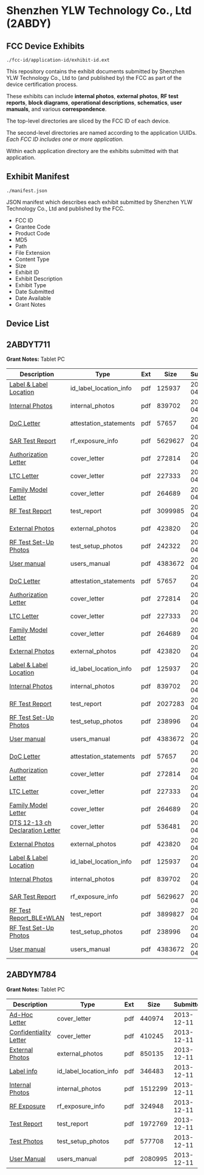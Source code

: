 # Shenzhen YLW Technology Co., Ltd (2ABDY)
## FCC Device Exhibits

```
./fcc-id/application-id/exhibit-id.ext
```

This repository contains the exhibit documents submitted by Shenzhen YLW Technology Co., Ltd to (and published by) the FCC as part of the device certification process.

These exhibits can include **internal photos**, **external photos**, **RF test reports**, **block diagrams**, **operational descriptions**, **schematics**, **user manuals**, and various **correspondence**.

The top-level directories are sliced by the FCC ID of each device.

The second-level directories are named according to the application UUIDs. *Each FCC ID includes one or more application.*

Within each application directory are the exhibits submitted with that application. 

## Exhibit Manifest

```
./manifest.json
```

JSON manifest which describes each exhibit submitted by Shenzhen YLW Technology Co., Ltd and published by the FCC.

- FCC ID
- Grantee Code
- Product Code
- MD5
- Path
- File Extension
- Content Type
- Size
- Exhibit ID
- Exhibit Description
- Exhibit Type
- Date Submitted
- Date Available
- Grant Notes

## Device List
## 2ABDYT711
**Grant Notes:** Tablet PC

| Description | Type | Ext | Size | Submitted | Available |
| ----------- | ---- | --- | ---- | --------- | --------- |
| [Label & Label Location](2ABDYT711/f7853be2f7d24cd85f3759ba77fbbbaf/2965119.pdf) | id_label_location_info | pdf | 125937 | 2016-04-21 | 2016-04-21 |
| [Internal Photos](2ABDYT711/f7853be2f7d24cd85f3759ba77fbbbaf/2965120.pdf) | internal_photos | pdf | 839702 | 2016-04-21 | 2016-04-21 |
| [DoC Letter](2ABDYT711/f7853be2f7d24cd85f3759ba77fbbbaf/2965113.pdf) | attestation_statements | pdf | 57657 | 2016-04-21 | 2016-04-21 |
| [SAR Test Report](2ABDYT711/f7853be2f7d24cd85f3759ba77fbbbaf/2965146.pdf) | rf_exposure_info | pdf | 5629627 | 2016-04-21 | 2016-04-21 |
| [Authorization Letter](2ABDYT711/f7853be2f7d24cd85f3759ba77fbbbaf/2965115.pdf) | cover_letter | pdf | 272814 | 2016-04-21 | 2016-04-21 |
| [LTC Letter](2ABDYT711/f7853be2f7d24cd85f3759ba77fbbbaf/2965116.pdf) | cover_letter | pdf | 227333 | 2016-04-21 | 2016-04-21 |
| [Family Model Letter](2ABDYT711/f7853be2f7d24cd85f3759ba77fbbbaf/2965117.pdf) | cover_letter | pdf | 264689 | 2016-04-21 | 2016-04-21 |
| [RF Test Report](2ABDYT711/f7853be2f7d24cd85f3759ba77fbbbaf/2965130.pdf) | test_report | pdf | 3099985 | 2016-04-21 | 2016-04-21 |
| [External Photos](2ABDYT711/f7853be2f7d24cd85f3759ba77fbbbaf/2965118.pdf) | external_photos | pdf | 423820 | 2016-04-21 | 2016-04-21 |
| [RF Test Set-Up Photos](2ABDYT711/f7853be2f7d24cd85f3759ba77fbbbaf/2965131.pdf) | test_setup_photos | pdf | 242322 | 2016-04-21 | 2016-04-21 |
| [User manual](2ABDYT711/f7853be2f7d24cd85f3759ba77fbbbaf/2965125.pdf) | users_manual | pdf | 4383672 | 2016-04-21 | 2016-04-21 |
| [DoC Letter](2ABDYT711/8dd22db9e115e17eacdfcd6f9a205002/2965113.pdf) | attestation_statements | pdf | 57657 | 2016-04-21 | 2016-04-21 |
| [Authorization Letter](2ABDYT711/8dd22db9e115e17eacdfcd6f9a205002/2965115.pdf) | cover_letter | pdf | 272814 | 2016-04-21 | 2016-04-21 |
| [LTC Letter](2ABDYT711/8dd22db9e115e17eacdfcd6f9a205002/2965116.pdf) | cover_letter | pdf | 227333 | 2016-04-21 | 2016-04-21 |
| [Family Model Letter](2ABDYT711/8dd22db9e115e17eacdfcd6f9a205002/2965117.pdf) | cover_letter | pdf | 264689 | 2016-04-21 | 2016-04-21 |
| [External Photos](2ABDYT711/8dd22db9e115e17eacdfcd6f9a205002/2965118.pdf) | external_photos | pdf | 423820 | 2016-04-21 | 2016-04-21 |
| [Label & Label Location](2ABDYT711/8dd22db9e115e17eacdfcd6f9a205002/2965119.pdf) | id_label_location_info | pdf | 125937 | 2016-04-21 | 2016-04-21 |
| [Internal Photos](2ABDYT711/8dd22db9e115e17eacdfcd6f9a205002/2965120.pdf) | internal_photos | pdf | 839702 | 2016-04-21 | 2016-04-21 |
| [RF Test Report](2ABDYT711/8dd22db9e115e17eacdfcd6f9a205002/2965161.pdf) | test_report | pdf | 2027283 | 2016-04-21 | 2016-04-21 |
| [RF Test Set-Up Photos](2ABDYT711/8dd22db9e115e17eacdfcd6f9a205002/2965150.pdf) | test_setup_photos | pdf | 238996 | 2016-04-21 | 2016-04-21 |
| [User manual](2ABDYT711/8dd22db9e115e17eacdfcd6f9a205002/2965125.pdf) | users_manual | pdf | 4383672 | 2016-04-21 | 2016-04-21 |
| [DoC Letter](2ABDYT711/9411eb72d6ce64adfff494feadc18fc0/2965113.pdf) | attestation_statements | pdf | 57657 | 2016-04-21 | 2016-04-21 |
| [Authorization Letter](2ABDYT711/9411eb72d6ce64adfff494feadc18fc0/2965115.pdf) | cover_letter | pdf | 272814 | 2016-04-21 | 2016-04-21 |
| [LTC Letter](2ABDYT711/9411eb72d6ce64adfff494feadc18fc0/2965116.pdf) | cover_letter | pdf | 227333 | 2016-04-21 | 2016-04-21 |
| [Family Model Letter](2ABDYT711/9411eb72d6ce64adfff494feadc18fc0/2965117.pdf) | cover_letter | pdf | 264689 | 2016-04-21 | 2016-04-21 |
| [DTS 12-13 ch Declaration Letter](2ABDYT711/9411eb72d6ce64adfff494feadc18fc0/2965141.pdf) | cover_letter | pdf | 536481 | 2016-04-21 | 2016-04-21 |
| [External Photos](2ABDYT711/9411eb72d6ce64adfff494feadc18fc0/2965118.pdf) | external_photos | pdf | 423820 | 2016-04-21 | 2016-04-21 |
| [Label & Label Location](2ABDYT711/9411eb72d6ce64adfff494feadc18fc0/2965119.pdf) | id_label_location_info | pdf | 125937 | 2016-04-21 | 2016-04-21 |
| [Internal Photos](2ABDYT711/9411eb72d6ce64adfff494feadc18fc0/2965120.pdf) | internal_photos | pdf | 839702 | 2016-04-21 | 2016-04-21 |
| [SAR Test Report](2ABDYT711/9411eb72d6ce64adfff494feadc18fc0/2965146.pdf) | rf_exposure_info | pdf | 5629627 | 2016-04-21 | 2016-04-21 |
| [RF Test Report_BLE+WLAN](2ABDYT711/9411eb72d6ce64adfff494feadc18fc0/2965149.pdf) | test_report | pdf | 3899827 | 2016-04-21 | 2016-04-21 |
| [RF Test Set-Up Photos](2ABDYT711/9411eb72d6ce64adfff494feadc18fc0/2965150.pdf) | test_setup_photos | pdf | 238996 | 2016-04-21 | 2016-04-21 |
| [User manual](2ABDYT711/9411eb72d6ce64adfff494feadc18fc0/2965125.pdf) | users_manual | pdf | 4383672 | 2016-04-21 | 2016-04-21 |
## 2ABDYM784
**Grant Notes:** Tablet PC

| Description | Type | Ext | Size | Submitted | Available |
| ----------- | ---- | --- | ---- | --------- | --------- |
| [Ad-Hoc Letter](2ABDYM784/9eb215e31f257a266c0c5d73ce9104bb/2138985.pdf) | cover_letter | pdf | 440974 | 2013-12-11 | 2013-12-11 |
| [Confidentiality Letter](2ABDYM784/9eb215e31f257a266c0c5d73ce9104bb/2138993.pdf) | cover_letter | pdf | 410245 | 2013-12-11 | 2013-12-11 |
| [External Photos](2ABDYM784/9eb215e31f257a266c0c5d73ce9104bb/2138986.pdf) | external_photos | pdf | 850135 | 2013-12-11 | 2013-12-11 |
| [Label info](2ABDYM784/9eb215e31f257a266c0c5d73ce9104bb/2138988.pdf) | id_label_location_info | pdf | 346483 | 2013-12-11 | 2013-12-11 |
| [Internal Photos](2ABDYM784/9eb215e31f257a266c0c5d73ce9104bb/2138987.pdf) | internal_photos | pdf | 1512299 | 2013-12-11 | 2013-12-11 |
| [RF Exposure](2ABDYM784/9eb215e31f257a266c0c5d73ce9104bb/2138991.pdf) | rf_exposure_info | pdf | 324948 | 2013-12-11 | 2013-12-11 |
| [Test Report](2ABDYM784/9eb215e31f257a266c0c5d73ce9104bb/2138989.pdf) | test_report | pdf | 1972769 | 2013-12-11 | 2013-12-11 |
| [Test Photos](2ABDYM784/9eb215e31f257a266c0c5d73ce9104bb/2138992.pdf) | test_setup_photos | pdf | 577708 | 2013-12-11 | 2013-12-11 |
| [User Manual](2ABDYM784/9eb215e31f257a266c0c5d73ce9104bb/2138990.pdf) | users_manual | pdf | 2080995 | 2013-12-11 | 2013-12-11 |
